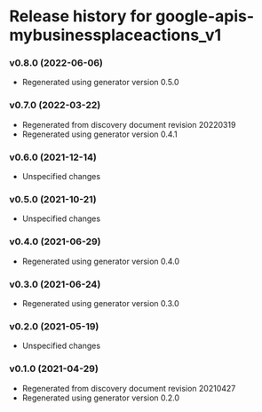 # Release history for google-apis-mybusinessplaceactions_v1

### v0.8.0 (2022-06-06)

* Regenerated using generator version 0.5.0

### v0.7.0 (2022-03-22)

* Regenerated from discovery document revision 20220319
* Regenerated using generator version 0.4.1

### v0.6.0 (2021-12-14)

* Unspecified changes

### v0.5.0 (2021-10-21)

* Unspecified changes

### v0.4.0 (2021-06-29)

* Regenerated using generator version 0.4.0

### v0.3.0 (2021-06-24)

* Regenerated using generator version 0.3.0

### v0.2.0 (2021-05-19)

* Unspecified changes

### v0.1.0 (2021-04-29)

* Regenerated from discovery document revision 20210427
* Regenerated using generator version 0.2.0

